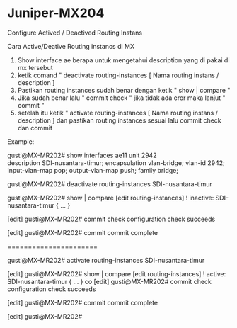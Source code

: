# Juniper-MX204
Configure Actived / Deactived Routing Instans

Cara Active/Deative Routing instancs di MX

1. Show interface ae berapa untuk mengetahui description yang di pakai di mx tersebut
2. ketik comand " deactivate routing-instances [ Nama routing instans / description ]
3. Pastikan routing instances  sudah benar dengan ketik " show | compare "
4. Jika sudah benar lalu " commit check " jika tidak ada eror maka lanjut " commit "
5. setelah itu ketik " activate routing-instances [ Nama routing instans / description ]
dan pastikan routing instances sesuai lalu commit check dan commit 


Example:

gusti@MX-MR202# show interfaces ae11 unit 2942    
description SDI-nusantara-timur;
encapsulation vlan-bridge;
vlan-id 2942;
input-vlan-map pop;
output-vlan-map push;
family bridge;

gusti@MX-MR202# deactivate routing-instances SDI-nusantara-timur

gusti@MX-MR202# show | compare
[edit routing-instances]
! inactive: SDI-nusantara-timur { ... }

[edit]
gusti@MX-MR202# commit check
configuration check succeeds

[edit]
gusti@MX-MR202# commit
commit complete

======================

gusti@MX-MR202# activate routing-instances SDI-nusantara-timur

[edit]
gusti@MX-MR202# show | compare
[edit routing-instances]
! active: SDI-nusantara-timur { ... }
co
[edit]
gusti@MX-MR202# commit check
configuration check succeeds

[edit]
gusti@MX-MR202# commit
commit complete

[edit]
gusti@MX-MR202#

